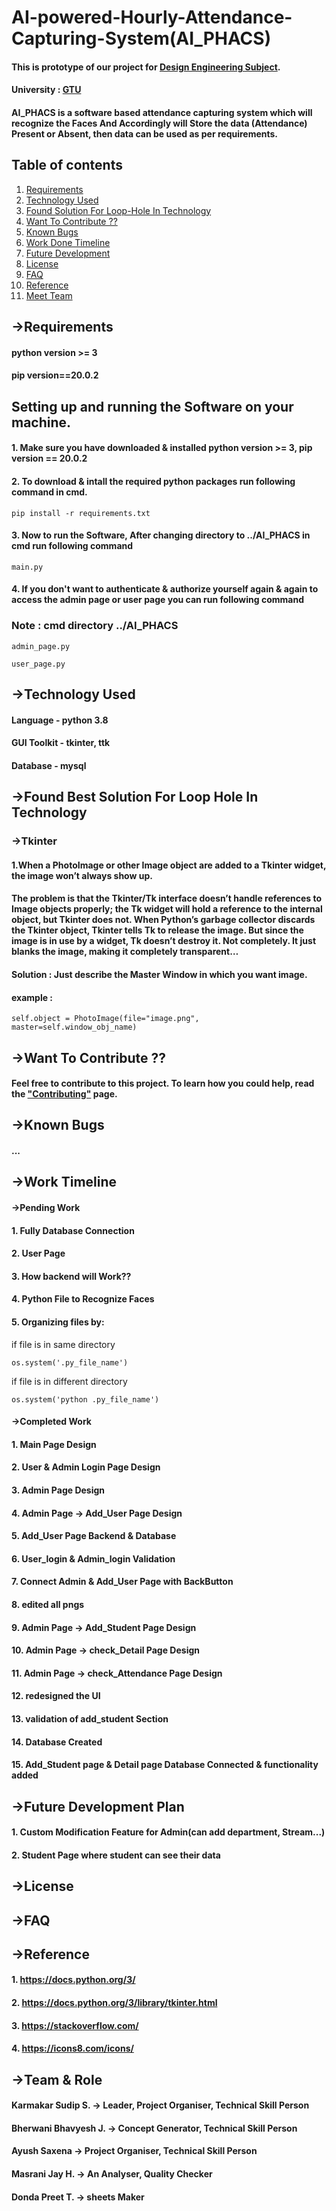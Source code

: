 # AI-powered-Hourly-Attendance-Capturing-System(AI_PHACS)
#### This is prototype of our project for [Design Engineering Subject](http://www.de.gtu.ac.in/Account/AboutUS).
#### University : [GTU](https://www.gtu.ac.in/) 

#### AI_PHACS is a software based attendance capturing system which will recognize the Faces And Accordingly will Store the data (Attendance) Present or Absent, then data can be used as per requirements.

## Table of contents
1. [Requirements](#-requirements)
2. [Technology Used](#-technology-used)
3. [Found Solution For Loop-Hole In Technology](#-found-best-solution-for-loop-hole-in-technology)
4. [Want To Contribute ??](#-want-to-contribute-)
5. [Known Bugs](#-known-bugs)
6. [Work Done Timeline](#-work-timeline)
7. [Future Development]()
8. [License](#license)
9. [FAQ](#faq)
10. [Reference](#-reference)
11. [Meet Team](#-team--role)


## **->Requirements**
#### python version >= 3
#### pip version==20.0.2    

## Setting up and running the Software on your machine.
#### 1. Make sure you have downloaded & installed python version >= 3, pip version == 20.0.2

#### 2. To download & intall the required python packages run following command in cmd.
 ```
pip install -r requirements.txt
```
#### 3. Now to run the Software, After changing directory to ../AI_PHACS in cmd run following command
```
main.py
```
#### 4. If you don't want to authenticate & authorize yourself again & again to access the admin page or user page you can run following command
### Note : cmd directory ../AI_PHACS
```
admin_page.py
```
```
user_page.py
```
 



## **->Technology Used**

#### Language - python 3.8
#### GUI Toolkit - tkinter, ttk
#### Database - mysql

## **->Found Best Solution For Loop Hole In Technology**
### **->Tkinter**
#### 1.When a PhotoImage or other Image object are added to a Tkinter widget, the image won’t always show up.
#### The problem is that the Tkinter/Tk interface doesn’t handle references to Image objects properly; the Tk widget will hold a reference to the internal object, but Tkinter does not. When Python’s garbage collector discards the Tkinter object, Tkinter tells Tk to release the image. But since the image is in use by a widget, Tk doesn’t destroy it. Not completely. It just blanks the image, making it completely transparent…    
#### Solution : Just describe the Master Window in which you want image.
#### example :  
```
self.object = PhotoImage(file="image.png", master=self.window_obj_name)
```

## **->Want To Contribute ??**
#### Feel free to contribute to this project. To learn how you could help, read the ["Contributing"](/contributing.md) page.


## **->Known Bugs**

#### ...

## **->Work Timeline**
#### ->Pending Work
#### 1. Fully  Database Connection
#### 2. User Page  
#### 3. How backend will Work??
#### 4. Python File to Recognize Faces
#### 5. Organizing files by:
if file is in same directory
```
os.system('.py_file_name')
```
if file is in different directory
```
os.system('python .py_file_name')
```

#### ->Completed Work

#### 1. Main Page Design
#### 2. User & Admin Login Page Design
#### 3. Admin Page Design
#### 4. Admin Page -> Add_User Page Design
#### 5. Add_User Page Backend & Database
#### 6. User_login & Admin_login Validation 
#### 7. Connect Admin & Add_User Page with BackButton
#### 8. edited all pngs
#### 9. Admin Page -> Add_Student Page Design
#### 10. Admin Page -> check_Detail Page Design
#### 11. Admin Page -> check_Attendance Page Design
#### 12. redesigned the UI
#### 13. validation of add_student Section
#### 14. Database Created
#### 15. Add_Student page & Detail page Database Connected & functionality added

## **->Future Development Plan**
#### 1. Custom Modification Feature for Admin(can add department, Stream...)
#### 2. Student Page where student can see their data

## **->License**

## **->FAQ**

## **->Reference**

#### 1. https://docs.python.org/3/
#### 2. https://docs.python.org/3/library/tkinter.html
#### 3. https://stackoverflow.com/
#### 4. https://icons8.com/icons/


## **->Team & Role**

#### Karmakar Sudip S. -> Leader, Project Organiser, Technical Skill Person   
#### Bherwani Bhavyesh J. -> Concept Generator, Technical Skill Person
#### Ayush Saxena ->  Project Organiser, Technical Skill Person
#### Masrani Jay H. -> An Analyser, Quality Checker 
#### Donda Preet T. -> sheets Maker
